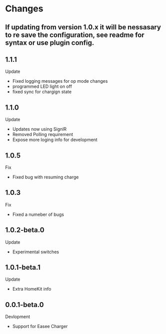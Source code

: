 # Changes

## If updating from version 1.0.x it will be nessasary to re save the configuration, see readme for syntax or use plugin config.

## 1.1.1
Update 
- Fixed logging messages for op mode changes
-	programmed LED light on off
- fixed sync for chargign state

## 1.1.0
Update 
- Updates now using SignlR
- Removed Polling requirement
- Expose more loging info for development

## 1.0.5
Fix 
- Fixed bug with resuming charge

## 1.0.3
Fix 
- Fixed a numeber of bugs

## 1.0.2-beta.0
Update 
- Experimental switches

## 1.0.1-beta.1
Update 
- Extra HomeKit info

## 0.0.1-beta.0
Devlopment 
- Support for Easee Charger

